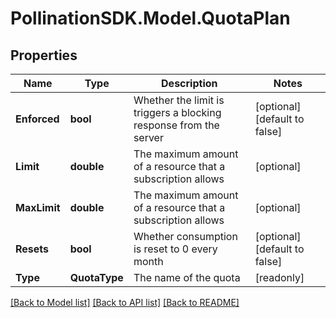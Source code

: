 
# PollinationSDK.Model.QuotaPlan

## Properties

Name | Type | Description | Notes
------------ | ------------- | ------------- | -------------
**Enforced** | **bool** | Whether the limit is triggers a blocking response from the server | [optional] [default to false]
**Limit** | **double** | The maximum amount of a resource that a subscription allows | [optional] 
**MaxLimit** | **double** | The maximum amount of a resource that a subscription allows | [optional] 
**Resets** | **bool** | Whether consumption is reset to 0 every month | [optional] [default to false]
**Type** | **QuotaType** | The name of the quota | [readonly] 

[[Back to Model list]](../README.md#documentation-for-models)
[[Back to API list]](../README.md#documentation-for-api-endpoints)
[[Back to README]](../README.md)

